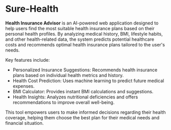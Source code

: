 # Sure-Health


**Health Insurance Advisor** is an AI-powered web application designed to help users find the most suitable health insurance plans based on their personal health profiles. By analyzing medical history, BMI, lifestyle habits, and other health-related data, the system predicts potential healthcare costs and recommends optimal health insurance plans tailored to the user's needs.

Key features include:

- Personalized Insurance Suggestions: Recommends health insurance plans based on individual health metrics and history.
- Health Cost Prediction: Uses machine learning to predict future medical expenses.
- BMI Calculator: Provides instant BMI calculations and suggestions.
- Health Insights: Analyzes nutritional deficiencies and offers recommendations to improve overall well-being.

This tool empowers users to make informed decisions regarding their health coverage, helping them choose the best plan for their medical needs and financial situation.
